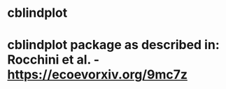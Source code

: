 # cblindplot

# cblindplot package as described in: Rocchini et al. - https://ecoevorxiv.org/9mc7z

